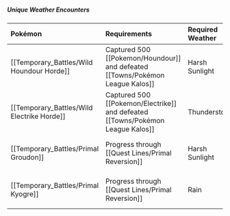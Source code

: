 ##### **Unique Weather Encounters**

Pokémon | Requirements | Required Weather | Near to | Notes
:--- | :--- | :--- | :--- | :---
| [[Temporary_Battles/Wild Houndour Horde]] | Captured 500 [[Pokemon/Houndour]] and defeated [[Towns/Pokémon League Kalos]] | Harsh Sunlight | [[Routes/Kalos Route 16]] | Awards Houndoominite to evolve [[Pokemon/Mega Houndoom]]
| [[Temporary_Battles/Wild Electrike Horde]] | Captured 500 [[Pokemon/Electrike]] and defeated [[Towns/Pokémon League Kalos]] | Thunderstorm | [[Routes/Kalos Route 16]] | Awards Manectite to evolve [[Pokemon/Mega Manectric]]
| [[Temporary_Battles/Primal Groudon]] | Progress through [[Quest Lines/Primal Reversion]] | Harsh Sunlight | [[Routes/Hoenn Route 126]] | Awards Red Orb to evolve [[Pokemon/Primal Groudon]]
| [[Temporary_Battles/Primal Kyogre]] | Progress through [[Quest Lines/Primal Reversion]] | Rain | [[Routes/Hoenn Route 126]] | Awards Blue Orb to evolve [[Pokemon/Primal Kyogre]]
